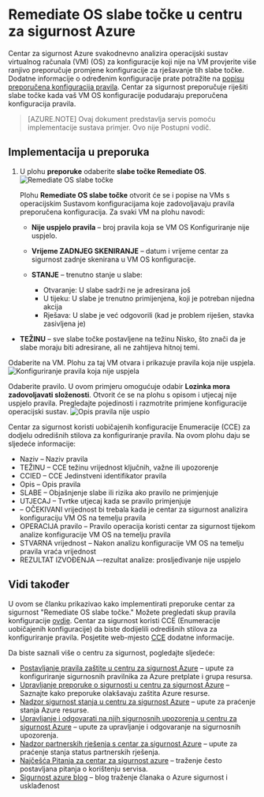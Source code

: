 <properties
   pageTitle="Remediate OS slabe točke u centru za sigurnost Azure | Microsoft Azure"
   description="Ovaj dokument pokazuje kako implementirati preporuke centar za sigurnost Azure **slabe točke Remediate OS**."
   services="security-center"
   documentationCenter="na"
   authors="TerryLanfear"
   manager="MBaldwin"
   editor=""/>

<tags
   ms.service="security-center"
   ms.devlang="na"
   ms.topic="article"
   ms.tgt_pltfrm="na"
   ms.workload="na"
   ms.date="10/17/2016"
   ms.author="terrylan"/>

# <a name="remediate-os-vulnerabilities-in-azure-security-center"></a>Remediate OS slabe točke u centru za sigurnost Azure

Centar za sigurnost Azure svakodnevno analizira operacijski sustav virtualnog računala (VM) (OS) za konfiguracije koji nije na VM provjerite više ranjivo preporučuje promjene konfiguracije za rješavanje tih slabe točke. Dodatne informacije o određenim konfiguracije prate potražite na [popisu preporučena konfiguracija pravila](https://gallery.technet.microsoft.com/Azure-Security-Center-a789e335). Centar za sigurnost preporučuje riješiti slabe točke kada vaš VM OS konfiguracije podudaraju preporučena konfiguracija pravila.

> [AZURE.NOTE] Ovaj dokument predstavlja servis pomoću implementacije sustava primjer.  Ovo nije Postupni vodič.

## <a name="implement-the-recommendation"></a>Implementacija u preporuka

1. U plohu **preporuke** odaberite **slabe točke Remediate OS**.
![Remediate OS slabe točke][1]

    Plohu **Remediate OS slabe točke** otvorit će se i popise na VMs s operacijskim Sustavom konfiguracijama koje zadovoljavaju pravila preporučena konfiguracija.  Za svaki VM na plohu navodi:

   - **Nije uspjelo pravila** – broj pravila koja se VM OS Konfiguriranje nije uspjelo.
   - **Vrijeme ZADNJEG SKENIRANJE** – datum i vrijeme centar za sigurnost zadnje skenirana u VM OS konfiguracije.
   - **STANJE** – trenutno stanje u slabe:

        - Otvaranje: U slabe sadrži ne je adresirana još
        - U tijeku: U slabe je trenutno primijenjena, koji je potreban nijedna akcija
        - Rješava: U slabe je već odgovorili (kad je problem riješen, stavka zasivljena je)
  - **TEŽINU** – sve slabe točke postavljene na težinu Nisko, što znači da je slabe moraju biti adresirane, ali ne zahtijeva hitnoj temi.

Odaberite na VM. Plohu za taj VM otvara i prikazuje pravila koja nije uspjela.
   ![Konfiguriranje pravila koja nije uspjela][2]

Odaberite pravilo. U ovom primjeru omogućuje odabir **Lozinka mora zadovoljavati složenosti**. Otvorit će se na plohu s opisom i utjecaj nije uspjelo pravila. Pregledajte pojedinosti i razmotrite primjene konfiguracije operacijski sustav.
  ![Opis pravila nije uspio][3]

  Centar za sigurnost koristi uobičajenih konfiguracije Enumeracije (CCE) za dodjelu odredišnih stilova za konfiguriranje pravila. Na ovom plohu daju se sljedeće informacije:

  - Naziv – Naziv pravila
  - TEŽINU – CCE težinu vrijednost ključnih, važne ili upozorenje
  - CCIED – CCE Jedinstveni identifikator pravila
  - Opis – Opis pravila
  - SLABE – Objašnjenje slabe ili rizika ako pravilo ne primjenjuje
  - UTJECAJ – Tvrtke utjecaj kada se pravilo primjenjuje
  - – OČEKIVANI vrijednost bi trebala kada je centar za sigurnost analizira konfiguraciju VM OS na temelju pravila
  - OPERACIJA pravilo – Pravilo operacija koristi centar za sigurnost tijekom analize konfiguracije VM OS na temelju pravila
  - STVARNA vrijednost – Nakon analizu konfiguracije VM OS na temelju pravila vraća vrijednost
  - REZULTAT IZVOĐENJA –-rezultat analize: prosljeđivanje nije uspjelo


## <a name="see-also"></a>Vidi također

U ovom se članku prikazivao kako implementirati preporuke centar za sigurnost "Remediate OS slabe točke." Možete pregledati skup pravila konfiguracije [ovdje](https://gallery.technet.microsoft.com/Azure-Security-Center-a789e335). Centar za sigurnost koristi CCE (Enumeracije uobičajenih konfiguracije) da biste dodijelili odredišnih stilova za konfiguriranje pravila. Posjetite web-mjesto [CCE](http://cce.mitre.org) dodatne informacije.

Da biste saznali više o centru za sigurnost, pogledajte sljedeće:

- [Postavljanje pravila zaštite u centru za sigurnost Azure](security-center-policies.md) – upute za konfiguriranje sigurnosnih pravilnika za Azure pretplate i grupa resursa.
- [Upravljanje preporuke o sigurnosti u centru za sigurnost Azure](security-center-recommendations.md) – Saznajte kako preporuke olakšavaju zaštita Azure resurse.
- [Nadzor sigurnost stanja u centru za sigurnost Azure](security-center-monitoring.md) – upute za praćenje stanja Azure resurse.
- [Upravljanje i odgovarati na njih sigurnosnih upozorenja u centru za sigurnost Azure](security-center-managing-and-responding-alerts.md) – upute za upravljanje i odgovaranje na sigurnosnih upozorenja.
- [Nadzor partnerskih rješenja s centar za sigurnost Azure](security-center-partner-solutions.md) – upute za praćenje stanja status partnerskih rješenja.
- [Najčešća Pitanja za centar za sigurnost azure](security-center-faq.md) – traženje često postavljana pitanja o korištenju servisa.
- [Sigurnost azure blog](http://blogs.msdn.com/b/azuresecurity/) – blog traženje članaka o Azure sigurnost i usklađenost

<!--Image references-->
[1]: ./media/security-center-remediate-os-vulnerabilities/recommendation.png
[2]:./media/security-center-remediate-os-vulnerabilities/vm-remediate-os-vulnerabilities.png
[3]: ./media/security-center-remediate-os-vulnerabilities/vulnerability-details.png
